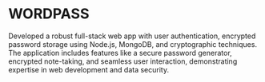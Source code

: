# WORDPASS
Developed a robust full-stack web app with user authentication, encrypted password storage using Node.js, MongoDB, and cryptographic techniques. The application includes features like a secure password generator, encrypted note-taking, and seamless user interaction, demonstrating expertise in web development and data security.
